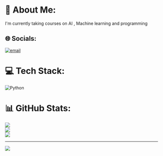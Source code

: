 # 💫 About Me:
I'm currently taking courses on AI , Machine learning and programming 


## 🌐 Socials:
[![email](https://img.shields.io/badge/Email-D14836?logo=gmail&logoColor=white)](mailto:safamohammed23@hotmail.com) 

# 💻 Tech Stack:
![Python](https://img.shields.io/badge/python-3670A0?style=for-the-badge&logo=python&logoColor=ffdd54)
# 📊 GitHub Stats:
![](https://github-readme-stats.vercel.app/api?username=safams23&theme=transparent&hide_border=false&include_all_commits=true&count_private=true)<br/>
![](https://nirzak-streak-stats.vercel.app/?user=safams23&theme=transparent&hide_border=false)<br/>
![](https://github-readme-stats.vercel.app/api/top-langs/?username=safams23&theme=transparent&hide_border=false&include_all_commits=true&count_private=true&layout=compact)

---
[![](https://visitcount.itsvg.in/api?id=safams23&icon=9&color=1)](https://visitcount.itsvg.in)

<!-- Proudly created with GPRM ( https://gprm.itsvg.in ) -->
